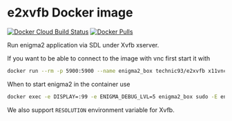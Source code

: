 # e2xvfb Docker image

[![Docker Cloud Build Status](https://img.shields.io/docker/cloud/build/technic93/e2xvfb.svg)](https://hub.docker.com/r/technic93/e2xvfb/builds)
[![Docker Pulls](https://img.shields.io/docker/pulls/technic93/e2xvfb.svg)](https://hub.docker.com/r/technic93/e2xvfb)

Run enigma2 application via SDL under Xvfb xserver.

If you want to be able to connect to the image with vnc first start it with
```bash
docker run --rm -p 5900:5900 --name enigma2_box technic93/e2xvfb x11vnc -forever
```
When to start enigma2 in the container use
```bash
docker exec -e DISPLAY=:99 -e ENIGMA_DEBUG_LVL=5 enigma2_box sudo -E enigma2
```
We also support `RESOLUTION` environment variable for Xvfb.
